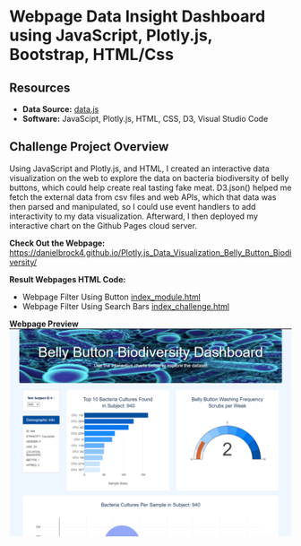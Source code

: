# Webpage Data Insight Dashboard using JavaScript, Plotly.js, Bootstrap, HTML/Css
## Resources

- **Data Source:** [data.js](static_challenge/js/data.js)
- **Software:** JavaScipt, Plotly.js, HTML, CSS, D3, Visual Studio Code

## Challenge Project Overview 

Using JavaScript and Plotly.js, and HTML, I created an interactive data visualization on the web to explore the data on bacteria biodiversity of belly buttons, which could help create real tasting fake meat. D3.json() helped me fetch the external data from csv files and web APIs, which that data was then parsed and manipulated, so I could use event handlers to add interactivity to my data visualization.  Afterward, I then deployed my interactive chart on the Github Pages cloud server.  

**Check Out the Webpage:**
https://danielbrock4.github.io/Plotly.js_Data_Visualization_Belly_Button_Biodiversity/

**Result Webpages HTML Code:**
  - Webpage Filter Using Button [index_module.html](index_challenge.html)
  - Webpage Filter Using Search Bars [index_challenge.html](index_challenge.html)
 
**Webpage Preview**
![Webpage_Preview](static_challenge/images/webpage_preview.png)

